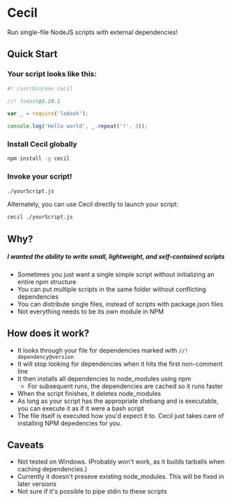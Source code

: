 # Cecil
Run single-file NodeJS scripts with external dependencies!

## Quick Start
### Your script looks like this:
```js
#! /usr/bin/env cecil

//! lodash@3.10.1

var _ = require('lodash');

console.log('Hello world', _.repeat('!', 3));

```

### Install Cecil globally

```sh
npm install -g cecil
```

### Invoke your script!
```sh
./yourScript.js
```

Alternately, you can use Cecil directly to launch your script:
```sh
cecil ./yourScript.js
```

## Why?
##### I wanted the ability to write small, lightweight, and self-contained scripts
- Sometimes you just want a single simple script without initializing an entire npm structure
- You can put multiple scripts in the same folder without conflicting dependencies
- You can distribute single files, instead of scripts with package.json files
- Not everything needs to be its own module in NPM

## How does it work?
- It looks through your file for dependencies marked with `//! dependency@version`
- It will stop looking for dependencies when it hits the first non-comment line
- It then installs all dependencies to node_modules using npm
  - For subsequent runs, the dependencies are cached so it runs faster
- When the script finishes, it deletes node_modules
- As long as your script has the appropriate shebang and is executable, you can execute it as if it were a bash script
- The file itself is executed how you'd expect it to. Cecil just takes care of installing NPM depedencies for you.

## Caveats
- Not tested on Windows. (Probably won't work, as it builds tarballs when caching dependencies.)
- Currently it doesn't preseve existing node_modules. This will be fixed in later versions
- Not sure if it's possible to pipe stdin to these scripts
